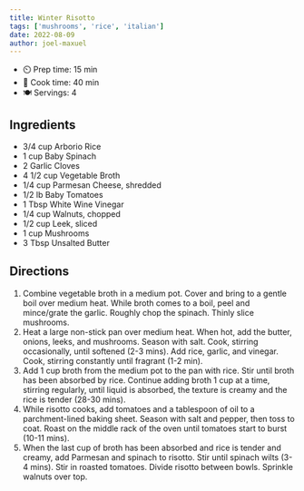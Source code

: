 ```yaml
---
title: Winter Risotto
tags: ['mushrooms', 'rice', 'italian']
date: 2022-08-09
author: joel-maxuel
---
```


- ⏲️ Prep time: 15 min
- 🍳 Cook time: 40 min
- 🍽️ Servings: 4

## Ingredients

- 3/4 cup Arborio Rice
- 1 cup Baby Spinach
- 2 Garlic Cloves
- 4 1/2 cup Vegetable Broth
- 1/4 cup Parmesan Cheese, shredded
- 1/2 lb Baby Tomatoes
- 1 Tbsp White Wine Vinegar
- 1/4 cup Walnuts, chopped
- 1/2 cup Leek, sliced
- 1 cup Mushrooms
- 3 Tbsp Unsalted Butter


## Directions

1. Combine vegetable broth in a medium pot. Cover and bring to a gentle boil over medium heat. While broth comes to a boil, peel and mince/grate the garlic. Roughly chop the spinach. Thinly slice mushrooms.
2. Heat a large non-stick pan over medium heat. When hot, add the butter, onions, leeks, and mushrooms. Season with salt. Cook, stirring occasionally, until softened (2-3 mins). Add rice, garlic, and vinegar. Cook, stirring constantly until fragrant (1-2 min).
3. Add 1 cup broth from the medium pot to the pan with rice. Stir until broth has been absorbed by rice. Continue adding broth 1 cup at a time, stirring regularly, until liquid is absorbed, the texture is creamy and the rice is tender (28-30 mins).
4. While risotto cooks, add tomatoes and a tablespoon of oil to a parchment-lined baking sheet. Season with salt and pepper, then toss to coat. Roast on the middle rack of the oven until tomatoes start to burst (10-11 mins).
5. When the last cup of broth has been absorbed and rice is tender and creamy, add Parmesan and spinach to risotto. Stir until spinach wilts (3-4 mins). Stir in roasted tomatoes. Divide risotto between bowls. Sprinkle walnuts over top.
